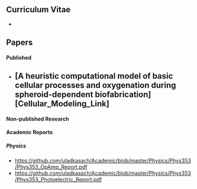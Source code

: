 ## Curriculum Vitae
-


## Papers
#### Published
- [A heuristic computational model of basic cellular processes and oxygenation during spheroid-dependent biofabrication][Cellular_Modeling_Link]
    -

#### Non-published Research

#### Academic Reports
##### Physics
- https://github.com/uladkasach/Academic/blob/master/Physics/Phys353/Phys353_OpAmp_Report.pdf
- https://github.com/uladkasach/Academic/blob/master/Physics/Phys353/Phys353_Photoelectric_Report.pdf

